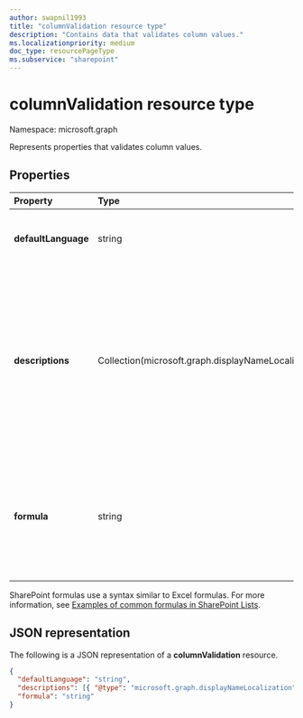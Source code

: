 ```yaml
---
author: swapnil1993
title: "columnValidation resource type"
description: "Contains data that validates column values."
ms.localizationpriority: medium
doc_type: resourcePageType
ms.subservice: "sharepoint"
---
```


# columnValidation resource type

Namespace: microsoft.graph

Represents properties that validates column values.
## Properties

| Property  | Type    | Description|
|:---------------|:--------|:--------------------------------------------------|
| **defaultLanguage**    | string  | Default BCP 47 language tag for the description.|
| **descriptions**    | Collection(microsoft.graph.displayNameLocalization)  | Localized messages that explain what is needed for this column's value to be considered valid. User will be prompted with this message if validation fails. |
| **formula**    | string  | The formula to validate column value. For examples, see [Examples of common formulas in lists](https://support.microsoft.com/office/examples-of-common-formulas-in-sharepoint-lists-d81f5f21-2b4e-45ce-b170-bf7ebf6988b3).|


SharePoint formulas use a syntax similar to Excel formulas.
For more information, see [Examples of common formulas in SharePoint Lists][SPFormulas].

## JSON representation

The following is a JSON representation of a **columnValidation** resource.
<!-- { "blockType": "resource", "@odata.type": "microsoft.graph.columnValidation"} -->

```json
{
  "defaultLanguage": "string",
  "descriptions": [{ "@type": "microsoft.graph.displayNameLocalization" }],
  "formula": "string"
}
```

[SPFormulas]: https://support.office.com/article/Examples-of-common-formulas-in-SharePoint-Lists-d81f5f21-2b4e-45ce-b170-bf7ebf6988b3
